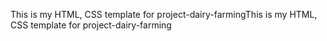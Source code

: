 This is my HTML, CSS template for project-dairy-farmingThis is my HTML, CSS template for project-dairy-farming

